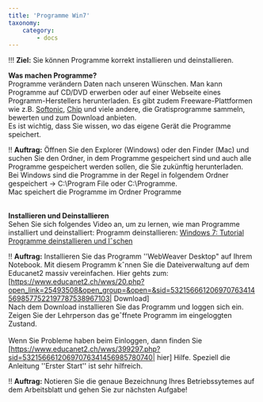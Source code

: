 ```yaml
---
title: 'Programme Win7'
taxonomy:
    category:
        - docs
---
```


!!! **Ziel:** Sie können Programme korrekt installieren und deinstallieren.


**Was machen Programme?**<br>
Programme verändern Daten nach unseren Wünschen. Man kann Programme auf CD/DVD erwerben oder auf einer Webseite eines Programm-Herstellers herunterladen. Es gibt zudem Freeware-Plattformen wie z.B. [Softonic](www.softonic.de), [Chip](www.chip.de) und viele andere, die Gratisprogramme sammeln, bewerten und zum Download anbieten. <br> Es ist wichtig, dass Sie wissen, wo das eigene Gerät die Programme speichert.

!! **Auftrag:** Öffnen Sie den Explorer (Windows) oder den Finder (Mac) und suchen Sie den Ordner, in dem Programme gespeichert sind und auch alle Programme gespeichert werden sollen, die Sie zukünftig herunterladen. <br>
Bei Windows sind die Programme in der Regel in folgendem Ordner gespeichert -> C:\Program File oder C:\Programme. <br>
Mac speichert die Programme im Ordner Programme<br><br>

**Installieren und Deinstallieren**<br>
Sehen Sie sich folgendes Video an, um zu lernen, wie man Programme installiert und deinstalliert:
Programm deinstallieren: [Windows 7: Tutorial Programme deinstallieren und lˆschen](http://www.youtube.com/watch?v=dg8b5A_jHdM)<br>

!! **Auftrag:** Installieren Sie das Programm ''WebWeaver Desktop" auf Ihrem Notebook. Mit diesem Programm kˆnnen Sie die Dateiverwaltung auf dem Educanet2 massiv vereinfachen. Hier gehts zum: [https://www.educanet2.ch/wws/20.php?open_link=25493508&open_group=&open=&sid=5321566612069707634145698577522197787538967103| Download]<br>
Nach dem Download installieren Sie das Programm und loggen sich ein. Zeigen Sie der Lehrperson das geˆffnete Programm im eingeloggten Zustand.<br><br>
Wenn Sie Probleme haben beim Einloggen, dann finden Sie [https://www.educanet2.ch/wws/399297.php?sid=53215666120697076341456985780740| hier] Hilfe. Speziell die Anleitung ''Erster Start'' ist sehr hilfreich.


!! **Auftrag:** Notieren Sie die genaue Bezeichnung Ihres Betriebssytemes auf dem Arbeitsblatt und gehen Sie zur nächsten Aufgabe!




